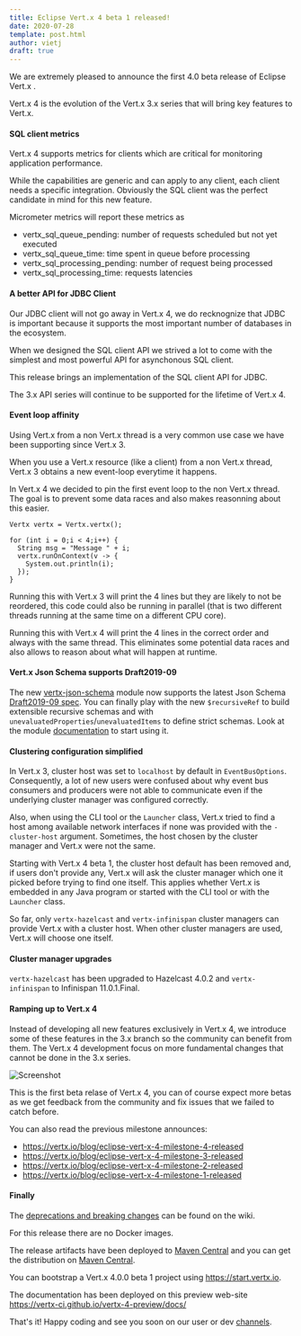 ```yaml
---
title: Eclipse Vert.x 4 beta 1 released!
date: 2020-07-28
template: post.html
author: vietj
draft: true
---
```


We are extremely pleased to announce the first 4.0 beta release of Eclipse Vert.x .

Vert.x 4 is the evolution of the Vert.x 3.x series that will bring key features to Vert.x.

#### SQL client metrics

Vert.x 4 supports metrics for clients which are critical for monitoring application performance.

While the capabilities are generic and can apply to any client, each client needs a specific integration.
Obviously the SQL client was the perfect candidate in mind for this new feature.

Micrometer metrics will report these metrics as

* vertx_sql_queue_pending: number of requests scheduled but not yet executed
* vertx_sql_queue_time: time spent in queue before processing
* vertx_sql_processing_pending: number of request being processed
* vertx_sql_processing_time: requests latencies

#### A better API for JDBC Client

Our JDBC client will not go away in Vert.x 4, we do recknognize that JDBC is important because it supports
the most important number of databases in the ecosystem.

When we designed the SQL client API we strived a lot to come with the simplest and most powerful API
for asynchonous SQL client.

This release brings an implementation of the SQL client API for JDBC.

The 3.x API series will continue to be supported for the lifetime of Vert.x 4.

#### Event loop affinity

Using Vert.x from a non Vert.x thread is a very common use case we have been supporting since Vert.x 3.

When you use a Vert.x resource (like a client) from a non Vert.x thread, Vert.x 3 obtains a new event-loop
everytime it happens.

In Vert.x 4 we decided to pin the first event loop to the non Vert.x thread. The goal is to prevent
some data races and also makes reasonning about this easier.

```
Vertx vertx = Vertx.vertx();

for (int i = 0;i < 4;i++) {
  String msg = "Message " + i;
  vertx.runOnContext(v -> {
    System.out.println(i);
  });
}
```

Running this with Vert.x 3 will print the 4 lines but they are likely to not be reordered, this code could
also be running in parallel (that is two different threads running at the same time on a different CPU core).

Running this with Vert.x 4 will print the 4 lines in the correct order and always with the same thread. This
eliminates some potential data races and also allows to reason about what will happen at runtime.

#### Vert.x Json Schema supports Draft2019-09

The new [vertx-json-schema](https://github.com/eclipse-vertx/vertx-json-schema) module now supports the latest Json Schema [Draft2019-09 spec](http://json-schema.org/specification.html). You can finally play with the new `$recursiveRef` to build extensible recursive schemas and with `unevaluatedProperties`/`unevaluatedItems` to define strict schemas. Look at the module [documentation](https://vertx-web-site.github.io/docs/vertx-json-schema/java/) to start using it.

#### Clustering configuration simplified

In Vert.x 3, cluster host was set to `localhost` by default in `EventBusOptions`.
Consequently, a lot of new users were confused about why event bus consumers and producers were not able to communicate even if the underlying cluster manager was configured correctly.

Also, when using the CLI tool or the `Launcher` class, Vert.x tried to find a host among available network interfaces if none was provided with the `-cluster-host` argument.
Sometimes, the host chosen by the cluster manager and Vert.x were not the same.

Starting with Vert.x 4 beta 1, the cluster host default has been removed and, if users don't provide any, Vert.x will ask the cluster manager which one it picked before trying to find one itself.
This applies whether Vert.x is embedded in any Java program or started with the CLI tool or with the `Launcher` class.

So far, only `vertx-hazelcast` and `vertx-infinispan` cluster managers can provide Vert.x with a cluster host.
When other cluster managers are used, Vert.x will choose one itself.

#### Cluster manager upgrades

`vertx-hazelcast` has been upgraded to Hazelcast 4.0.2 and `vertx-infinispan` to Infinispan 11.0.1.Final.

#### Ramping up to Vert.x 4

Instead of developing all new features exclusively in Vert.x 4, we introduce some of these features in the 3.x branch
so the community can benefit from them. The Vert.x 4 development focus on more fundamental changes that cannot be done
in the 3.x series.

<img src="{{ site_url }}assets/blog/vertx-4-milestone4-release/vertx-4-timeline.png" alt="Screenshot" class="img-responsive">

This is the first beta relase of Vert.x 4, you can of course expect more betas as we get feedback from the community and fix issues that we failed to catch before.

You can also read the previous milestone announces:

- https://vertx.io/blog/eclipse-vert-x-4-milestone-4-released
- https://vertx.io/blog/eclipse-vert-x-4-milestone-3-released
- https://vertx.io/blog/eclipse-vert-x-4-milestone-2-released
- https://vertx.io/blog/eclipse-vert-x-4-milestone-1-released

#### Finally

The [deprecations and breaking changes](https://github.com/vert-x3/wiki/wiki/4.0.0-Deprecations-and-breaking-changes)
 can be found on the wiki.

For this release there are no Docker images.

The release artifacts have been deployed to [Maven Central](https://search.maven.org/search?q=g:io.vertx%20AND%20v:4.0.0.Beta1) and you can get the distribution on [Maven Central](https://repo1.maven.org/maven2/io/vertx/vertx-stack-manager/4.0.0.Beta1/).

You can bootstrap a Vert.x 4.0.0 beta 1 project using https://start.vertx.io.

The documentation has been deployed on this preview web-site https://vertx-ci.github.io/vertx-4-preview/docs/

That's it! Happy coding and see you soon on our user or dev [channels](https://vertx.io/community).
